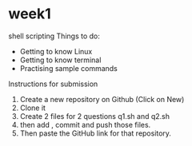 # week1
shell scripting
Things to do:
- Getting to know Linux
- Getting to know terminal
- Practising sample commands

Instructions for submission
1. Create a new repository on Github (Click on New)
2. Clone it
3. Create 2 files for 2 questions q1.sh and q2.sh
4. then add , commit and push those files.
5. Then paste the GitHub link for that repository.
